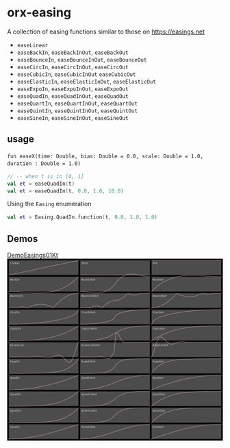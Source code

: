 # orx-easing

A collection of easing functions similar to those on https://easings.net

 - `easeLinear`
 - `easeBackIn`, `easeBackInOut`, `easeBackOut`
 - `easeBounceIn`, `easeBounceInOut`, `easeBounceOut`
 - `easeCircIn`, `easeCircInOut`, `easeCircOut`
 - `easeCubicIn`, `easeCubicInOut` `easeCubicOut`
 - `easeElasticIn`, `easeElasticInOut`, `easeElasticOut`
 - `easeExpoIn`, `easeExpoInOut`, `easeExpoOut`
 - `easeQuadIn`, `easeQuadInOut`, `easeQuadOut`
 - `easeQuartIn`, `easeQuartInOut`, `easeQuartOut`
 - `easeQuintIn`, `easeQuintInOut`, `easeQuintOut`
 - `easeSineIn`, `easeSineInOut`, `easeSineOut`

## usage

`fun easeX(time: Double, bias: Double = 0.0, scale: Double = 1.0, duration : Double = 1.0)`

```kotlin
// -- when t is in [0, 1]
val et = easeQuadIn(t)
val et = easeQuadIn(t, 0.0, 1.0, 10.0)
```

Using the `Easing` enumeration

```kotlin
val et = Easing.QuadIn.function(t, 0.0, 1.0, 1.0)
```

## Demos
[DemoEasings01Kt](src/demo/kotlin/DemoEasings01.kt)
![Screenshot](images/DemoEasings01Kt.png)